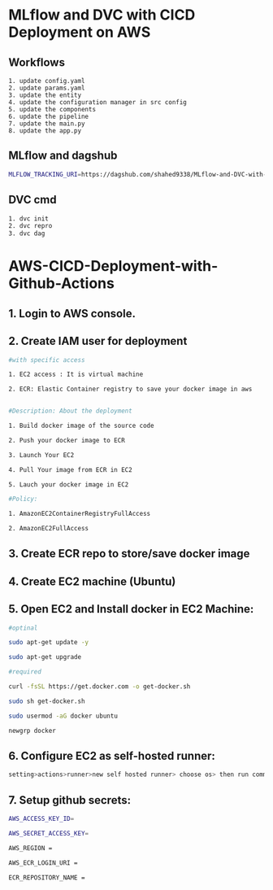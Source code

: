 # MLflow and DVC with CICD Deployment on AWS

## Workflows

    1. update config.yaml
    2. update params.yaml
    3. update the entity
    4. update the configuration manager in src config
    5. update the components
    6. update the pipeline
    7. update the main.py
    8. update the app.py

## MLflow and dagshub

```bash
MLFLOW_TRACKING_URI=https://dagshub.com/shahed9338/MLflow-and-DVC-with-CICD-Deployment-on-AWS.mlflow\
```

## DVC cmd

```bash
1. dvc init
2. dvc repro
3. dvc dag
```

# AWS-CICD-Deployment-with-Github-Actions

## 1. Login to AWS console.

## 2. Create IAM user for deployment

```bash
#with specific access

1. EC2 access : It is virtual machine

2. ECR: Elastic Container registry to save your docker image in aws


#Description: About the deployment

1. Build docker image of the source code

2. Push your docker image to ECR

3. Launch Your EC2 

4. Pull Your image from ECR in EC2

5. Lauch your docker image in EC2

#Policy:

1. AmazonEC2ContainerRegistryFullAccess

2. AmazonEC2FullAccess
```

## 3. Create ECR repo to store/save docker image

## 4. Create EC2 machine (Ubuntu)

## 5. Open EC2 and Install docker in EC2 Machine:


```bash
#optinal

sudo apt-get update -y

sudo apt-get upgrade

#required

curl -fsSL https://get.docker.com -o get-docker.sh

sudo sh get-docker.sh

sudo usermod -aG docker ubuntu

newgrp docker
```
## 6. Configure EC2 as self-hosted runner:

```bash
setting>actions>runner>new self hosted runner> choose os> then run command one by one
```
## 7. Setup github secrets:

```bash
AWS_ACCESS_KEY_ID=

AWS_SECRET_ACCESS_KEY=

AWS_REGION = 

AWS_ECR_LOGIN_URI = 

ECR_REPOSITORY_NAME = 
```
